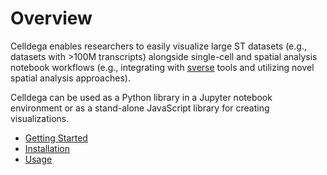 # Overview

Celldega enables researchers to easily visualize large ST datasets (e.g., datasets with >100M transcripts) alongside single-cell and spatial analysis notebook workflows (e.g., integrating with <a href='https://scverse.org/' target='_blank'>sverse</a> tools and utilizing novel spatial analysis approaches).

Celldega can be used as a Python library in a Jupyter notebook environment or as a stand-alone JavaScript library for creating visualizations.

- [Getting Started](getting_started.md)
- [Installation](installation.md)
- [Usage](usage.md)